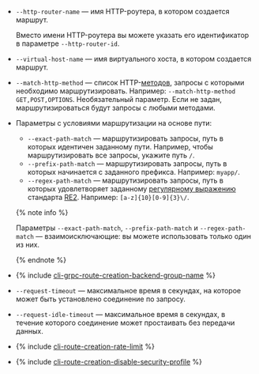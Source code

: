 * `--http-router-name` — имя HTTP-роутера, в котором создается маршрут.

    Вместо имени HTTP-роутера вы можете указать его идентификатор в параметре `--http-router-id`.
* `--virtual-host-name` — имя виртуального хоста, в котором создается маршрут.
* `--match-http-method` — список HTTP-[методов](https://ru.wikipedia.org/wiki/HTTP#Методы), запросы с которыми необходимо маршрутизировать. Например: `--match-http-method GET,POST,OPTIONS`. Необязательный параметр. Если не задан, маршрутизироваться будут запросы с любыми методами.
* Параметры с условиями маршрутизации на основе пути:

    * `--exact-path-match` — маршрутизировать запросы, путь в которых идентичен заданному пути. Например, чтобы маршрутизировать все запросы, укажите путь `/`.
    * `--prefix-path-match` — маршрутизировать запросы, путь в которых начинается с заданного префикса. Например: `myapp/`.
    * `--regex-path-match` — маршрутизировать запросы, путь в которых удовлетворяет заданному [регулярному выражению](https://ru.wikipedia.org/wiki/Регулярные_выражения) стандарта [RE2](https://github.com/google/re2/wiki/Syntax). Например: `[a-z]{10}[0-9]{3}\/`.

    {% note info %}

    Параметры `--exact-path-match`, `--prefix-path-match` и `--regex-path-match` — взаимоисключающие: вы можете использовать только один из них.

    {% endnote %}

* {% include [cli-grpc-route-creation-backend-group-name](./cli-grpc-route-creation-backend-group-name.md) %}
* `--request-timeout` — максимальное время в секундах, на которое может быть установлено соединение по запросу.
* `--request-idle-timeout` — максимальное время в секундах, в течение которого соединение может простаивать без передачи данных.
* {% include [cli-route-creation-rate-limit](./cli-route-creation-rate-limit.md) %}
* {% include [cli-route-creation-disable-security-profile](./cli-route-creation-disable-security-profile.md) %}

